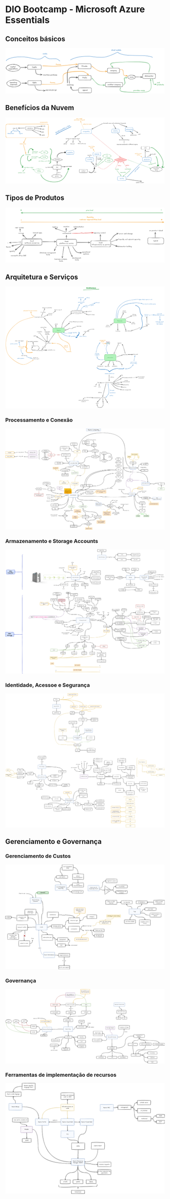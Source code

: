 # DIO Bootcamp - Microsoft Azure Essentials

## Conceitos básicos

[![Cloud fundamentals](images/conceitos-basicos-nuvem.png)](https://excalidraw.com/#json=I_xo4aqSv17Al6NFZJzKl,Ic5KvMcEMpbP9OxTKAEmUw)

## Benefícios da Nuvem

[![Mindmap Cloud Benefits](images/beneficios-da-nuvem.png)](https://excalidraw.com/#json=pZSdOSsvCaOH1sqcxoXIX,cmAshxn4PXgm4FscDC2ENA)

## Tipos de Produtos

[![Product Types](images/product-types.png)](https://excalidraw.com/#json=-NIyS6gEJTDm4kipIzpuO,HltZ4rov9IaNmWCsvc6nHQ)

## Arquitetura e Serviços

[![Cloud Architecture](images/architecture.png)](https://excalidraw.com/#json=bQoieBKuxvK5Uy-7kBYR3,vzMfYrRjWDTuIBCacSHQFw)

### Processamento e Conexão

[![Azure Architecture - Computing and Network (WIP)](images/azure-computing-and-network.drawio.png)](https://drive.google.com/file/d/1N-RxNkEBCulEXEJWTzMWPHhiVUFS7u5S/view?usp=sharing)

### Armazenamento e Storage Accounts

[![Azure Architecture - Storage](images/azure-storage.drawio.png)](https://drive.google.com/file/d/1aFEVGdAPbR6_d_O4aysU3GaoQK9wB_vL/view?usp=sharing)

### Identidade, Acessoe e Segurança

[![Azure Architecture - Identity, Acess and Security MindMap](images/azure-identity-access-security.drawio.png)](https://drive.google.com/file/d/1IR5d8wjDkvq7nRNUlPJJgUQ18MY2L9Ro/view?usp=sharing)

## Gerenciamento e Governança

### Gerenciamento de Custos

[![Azure Management and Governance - Azure Costs MindMap](images/azure-costs.drawio.png)](https://drive.google.com/file/d/1wlpbcFQO9BvWSbZ37R8agWeOhiaXUTtt/view?usp=sharing)

### Governança

[![Azure Management and Governance - Governance MindMap](images/azure-governance.drawio.png)](https://drive.google.com/file/d/1GZNyM3Tu_r3kxZcjR7Ce28UfzKLd3PdF/view?usp=sharing)

### Ferramentas de implementação de recursos

[![Azure Management and Governance - Resource Implementation Tools MindMap](images/azure-resource-implementation-tools.drawio.png)](https://drive.google.com/file/d/1qGawHcEySEWyoUsw9Wo5c7RetGMrzkGx/view?usp=sharing)
